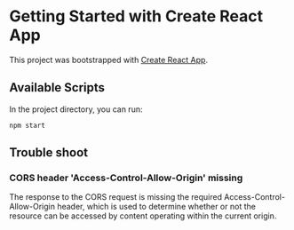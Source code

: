 # Getting Started with Create React App

This project was bootstrapped with [Create React App](https://github.com/facebook/create-react-app).

## Available Scripts

In the project directory, you can run:

```shell
npm start
```


## Trouble shoot

### CORS header 'Access-Control-Allow-Origin' missing

The response to the CORS request is missing the required Access-Control-Allow-Origin header, which is used to determine whether or not the resource can be accessed by content operating within the current origin.